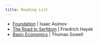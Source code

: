 ```yaml
---
title: Reading List
---
```

- [Foundation](https://www.goodreads.com/en/book/show/29579) | Isaac Asimov
- [The Road to Serfdom](https://www.goodreads.com/book/show/299215.The_Road_to_Serfdom) | Friedrich Hayek
- [Basic Economics](https://www.goodreads.com/book/show/3023.Basic_Economics?from_search=true&from_srp=true&qid=7JdOMWSeRp&rank=2) | Thomas Sowell